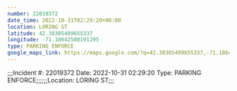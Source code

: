 ```yaml
---
number: 22019372
date_time: 2022-10-31T02:29:20+00:00
location: LORING ST
latitude: 42.38305499655337
longitude: -71.18642500191295
type: PARKING ENFORCE
google_maps_link: https://maps.google.com/?q=42.38305499655337,-71.18642500191295
---
```


;;;Incident #: 22019372  Date: 2022-10-31 02:29:20   Type: PARKING ENFORCE;;;;;;Location: LORING ST;;;
